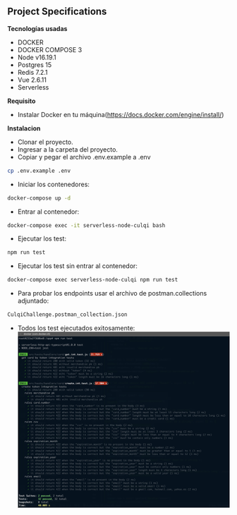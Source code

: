 ## Project Specifications

**Tecnologías usadas**
- DOCKER
- DOCKER COMPOSE 3
- Node v16.19.1
- Postgres 15
- Redis 7.2.1
- Vue 2.6.11
- Serverless

**Requisito**

- Instalar Docker en tu máquina(https://docs.docker.com/engine/install/)

**Instalacion**
- Clonar el proyecto. 
- Ingresar a la carpeta del proyecto.
- Copiar y pegar el archivo .env.example a .env
```bash
cp .env.example .env
```
- Iniciar los contenedores: 
```bash
docker-compose up -d
```
- Entrar al contenedor: 
```bash
docker-compose exec -it serverless-node-culqi bash
```
- Ejecutar los test: 
```bash
npm run test
```
- Ejecutar los test sin entrar al contenedor: 
```bash
docker-compose exec serverless-node-culqi npm run test
```
- Para probar los endpoints usar el archivo de postman.collections adjuntado: 
```bash
CulqiChallenge.postman_collection.json
```
- Todos los test ejecutados exitosamente: 
![alt text](https://raw.githubusercontent.com/DanteCuevas/aws-lambda-culqi-test/main/screan-test.jpg)